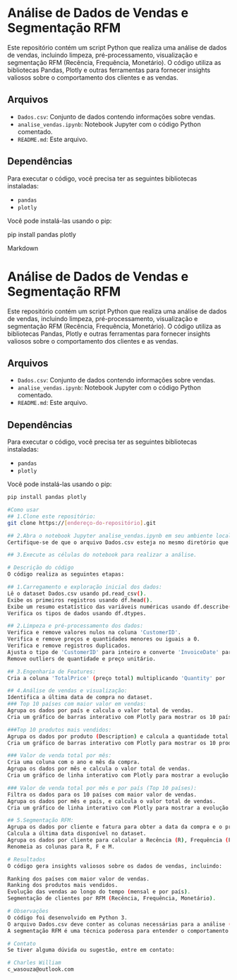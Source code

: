 # Análise de Dados de Vendas e Segmentação RFM

Este repositório contém um script Python que realiza uma análise de dados de vendas, incluindo limpeza, pré-processamento, visualização e segmentação RFM (Recência, Frequência, Monetário). O código utiliza as bibliotecas Pandas, Plotly e outras ferramentas para fornecer insights valiosos sobre o comportamento dos clientes e as vendas.

## Arquivos

*   `Dados.csv`: Conjunto de dados contendo informações sobre vendas.
*   `analise_vendas.ipynb`: Notebook Jupyter com o código Python comentado.
*   `README.md`: Este arquivo.

## Dependências

Para executar o código, você precisa ter as seguintes bibliotecas instaladas:

*   `pandas`
*   `plotly`

Você pode instalá-las usando o pip:

pip install pandas plotly

Markdown

# Análise de Dados de Vendas e Segmentação RFM

Este repositório contém um script Python que realiza uma análise de dados de vendas, incluindo limpeza, pré-processamento, visualização e segmentação RFM (Recência, Frequência, Monetário). O código utiliza as bibliotecas Pandas, Plotly e outras ferramentas para fornecer insights valiosos sobre o comportamento dos clientes e as vendas.

## Arquivos

*   `Dados.csv`: Conjunto de dados contendo informações sobre vendas.
*   `analise_vendas.ipynb`: Notebook Jupyter com o código Python comentado.
*   `README.md`: Este arquivo.

## Dependências

Para executar o código, você precisa ter as seguintes bibliotecas instaladas:

*   `pandas`
*   `plotly`

Você pode instalá-las usando o pip:

```bash
pip install pandas plotly

#Como usar
## 1.Clone este repositório:
git clone https://[endereço-do-repositório].git

## 2.Abra o notebook Jupyter analise_vendas.ipynb em seu ambiente local.
Certifique-se de que o arquivo Dados.csv esteja no mesmo diretório que o notebook.

## 3.Execute as células do notebook para realizar a análise.

# Descrição do código
O código realiza as seguintes etapas:

## 1.Carregamento e exploração inicial dos dados:
Lê o dataset Dados.csv usando pd.read_csv().
Exibe os primeiros registros usando df.head().
Exibe um resumo estatístico das variáveis numéricas usando df.describe().
Verifica os tipos de dados usando df.dtypes.

## 2.Limpeza e pré-processamento dos dados:
Verifica e remove valores nulos na coluna 'CustomerID'.
Verifica e remove preços e quantidades menores ou iguais a 0.
Verifica e remove registros duplicados.
Ajusta o tipo de 'CustomerID' para inteiro e converte 'InvoiceDate' para datetime.
Remove outliers de quantidade e preço unitário.

## 3.Engenharia de Features:
Cria a coluna 'TotalPrice' (preço total) multiplicando 'Quantity' por 'UnitPrice'.

## 4.Análise de vendas e visualização:
Identifica a última data de compra no dataset.
### Top 10 países com maior valor em vendas:
Agrupa os dados por país e calcula o valor total de vendas.
Cria um gráfico de barras interativo com Plotly para mostrar os 10 países com maior valor de vendas.

###Top 10 produtos mais vendidos:
Agrupa os dados por produto (Description) e calcula a quantidade total vendida.
Cria um gráfico de barras interativo com Plotly para mostrar os 10 produtos mais vendidos.

### Valor de venda total por mês:
Cria uma coluna com o ano e mês da compra.
Agrupa os dados por mês e calcula o valor total de vendas.
Cria um gráfico de linha interativo com Plotly para mostrar a evolução das vendas ao longo do tempo.

### Valor de venda total por mês e por país (Top 10 países):
Filtra os dados para os 10 países com maior valor de vendas.
Agrupa os dados por mês e país, e calcula o valor total de vendas.
Cria um gráfico de linha interativo com Plotly para mostrar a evolução das vendas por país ao longo do tempo.

## 5.Segmentação RFM:
Agrupa os dados por cliente e fatura para obter a data da compra e o preço total por pedido.
Calcula a última data disponível no dataset.
Agrupa os dados por cliente para calcular a Recência (R), Frequência (F) e o valor Monetário (M).
Renomeia as colunas para R, F e M.

# Resultados
O código gera insights valiosos sobre os dados de vendas, incluindo:

Ranking dos países com maior valor de vendas.
Ranking dos produtos mais vendidos.
Evolução das vendas ao longo do tempo (mensal e por país).
Segmentação de clientes por RFM (Recência, Frequência, Monetário).

# Observações
O código foi desenvolvido em Python 3.
O arquivo Dados.csv deve conter as colunas necessárias para a análise (CustomerID, InvoiceNo, InvoiceDate, Quantity, UnitPrice, Country, Description).
A segmentação RFM é uma técnica poderosa para entender o comportamento dos clientes e direcionar estratégias de marketing.

# Contato
Se tiver alguma dúvida ou sugestão, entre em contato:

# Charles William
c_wasouza@outlook.com
